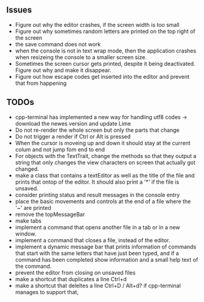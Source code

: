 Issues
------
+ Figure out why the editor crashes, if the screen width is too small
+ Figure out why sometimes random letters are printed on the top right of the screen
+ the save command does not work
+ when the console is not in text wrap mode, then the application crashes when resizeing the 
	console to a smaller screen size.
+ Sometimes the screen cursor gets printed, despite it being deactivated. Figure out why and make it
	disappear.
+ Figure out how escape codes get inserted into the editor and prevent that from happening

TODOs
-----
+ cpp-terminal has implemented a new way for handling utf8 codes -> download the newes version and update Lime
+ Do not re-render the whole screen but only the parts that change
+ Do not trigger a render if Ctrl or Alt is pressed
+ When the cursor is moveing up and down it should stay at the current colum and not jump fom end 
	to end
+ For objects with the TextTrait, change the methods so that they output a string that only changes
	the view characters on screen that actually got changed.
+ make a class that contains a textEditor as well as the title of the file and prints that
	ontop of the editor. It should also print a '*' if the file is unsaved.
+ consider printing status and result messages in the console entry
+ place the basic movements and controls at the end of a file where the '~' are printed
+ remove the topMessageBar
+ make tabs
+ implement a command that opens another file in a tab or in a new window.
+ implement a command that closes a file, instead of the editor.
+ implement a dynamic message bar that prints information of commands that start with the 
	same letters that have just been typed, and if a command has been completed show information
	and a small help text of the command.
+ prevent the editor from closing on unsaved files
+ make a shortcut that duplicates a line Ctrl+d
+ make a shortcut that deleltes a line Ctrl+D / Alt+d? if cpp-terminal manages to support that,